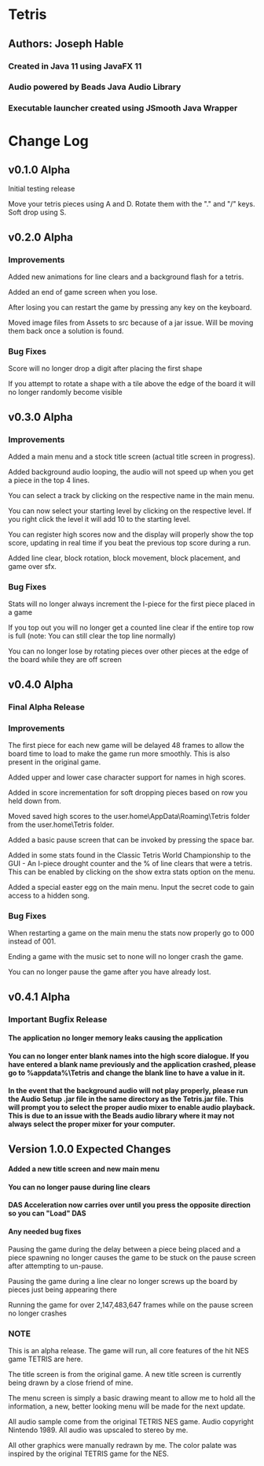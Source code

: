 # Tetris

## Authors: Joseph Hable

### Created in Java 11 using JavaFX 11

### Audio powered by Beads Java Audio Library

### Executable launcher created using JSmooth Java Wrapper

# Change Log

## v0.1.0 Alpha

Initial testing release

Move your tetris pieces using A and D. Rotate them with the "." and "/" keys. Soft drop using S.

## v0.2.0 Alpha

### Improvements

Added new animations for line clears and a background flash for a tetris. 

Added an end of game screen when you lose.

After losing you can restart the game by pressing any key on the keyboard.

Moved image files from Assets to src because of a jar issue. Will be moving them back once a solution is found.

### Bug Fixes

Score will no longer drop a digit after placing the first shape

If you attempt to rotate a shape with a tile above the edge of the board it will no longer randomly become visible

## v0.3.0 Alpha

### Improvements

Added a main menu and a stock title screen (actual title screen in progress).

Added background audio looping, the audio will not speed up when you get a piece in the top 4 lines.

You can select a track by clicking on the respective name in the main menu.

You can now select your starting level by clicking on the respective level. If you right click the level it will add 10 to the starting level.

You can register high scores now and the display will properly show the top score, updating in real time if you beat the previous top score during a run.

Added line clear, block rotation, block movement, block placement, and game over sfx.

### Bug Fixes

Stats will no longer always increment the I-piece for the first piece placed in a game

If you top out you will no longer get a counted line clear if the entire top row is full (note: You can still clear the top line normally)

You can no longer lose by rotating pieces over other pieces at the edge of the board while they are off screen

## v0.4.0 Alpha

### Final Alpha Release

### Improvements

The first piece for each new game will be delayed 48 frames to allow the board time to load to make the game run more smoothly. This is also present in the original game.

Added upper and lower case character support for names in high scores.

Added in score incrementation for soft dropping pieces based on row you held down from.

Moved saved high scores to the user.home\AppData\Roaming\Tetris folder from the user.home\Tetris folder.

Added a basic pause screen that can be invoked by pressing the space bar.

Added in some stats found in the Classic Tetris World Championship to the GUI - An I-piece drought counter and the % of line clears that were a tetris. This can be enabled by clicking on the show extra stats option on the menu.

Added a special easter egg on the main menu. Input the secret code to gain access to a hidden song.

### Bug Fixes

When restarting a game on the main menu the stats now properly go to 000 instead of 001.

Ending a game with the music set to none will no longer crash the game.

You can no longer pause the game after you have already lost.

## v0.4.1 Alpha

### Important Bugfix Release

#### The application no longer memory leaks causing the application 

#### You can no longer enter blank names into the high score dialogue. If you have entered a blank name previously and the application crashed, please go to %appdata%\Tetris and change the blank line to have a value in it.

#### In the event that the background audio will not play properly, please run the Audio Setup .jar file in the same directory as the Tetris.jar file. This will prompt you to select the proper audio mixer to enable audio playback. This is due to an issue with the Beads audio library where it may not always select the proper mixer for your computer. 


## Version 1.0.0 Expected Changes

#### Added a new title screen and new main menu

#### You can no longer pause during line clears

#### DAS Acceleration now carries over until you press the opposite direction so you can "Load" DAS

#### Any needed bug fixes

Pausing the game during the delay between a piece being placed and a piece spawning no longer causes the game to be stuck on the pause screen after attempting to un-pause.

Pausing the game during a line clear no longer screws up the board by pieces just being appearing there 

Running the game for over 2,147,483,647 frames while on the pause screen no longer crashes

### NOTE

This is an alpha release. The game will run, all core features of the hit NES game TETRIS are here.

The title screen is from the original game. A new title screen is currently being drawn by a close friend of mine.

The menu screen is simply a basic drawing meant to allow me to hold all the information, a new, better looking menu will be made for the next update.

All audio sample come from the original TETRIS NES game. Audio copyright Nintendo 1989. All audio was upscaled to stereo by me.

All other graphics were manually redrawn by me. The color palate was inspired by the original TETRIS game for the NES.